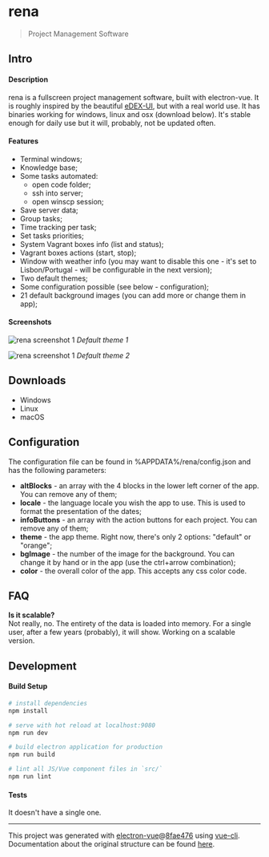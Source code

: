 # rena

> Project Management Software

## Intro
#### Description
rena is a fullscreen project management software, built with electron-vue. It is roughly inspired by the beautiful [eDEX-UI](https://github.com/GitSquared/edex-ui/), but with a real world use. It has binaries working for windows, linux and osx (download below). It's stable enough for daily use but it will, probably, not be updated often.

#### Features
* Terminal windows;
* Knowledge base;
* Some tasks automated:
  * open code folder;
  * ssh into server;
  * open winscp session;
* Save server data;
* Group tasks;
* Time tracking per task;
* Set tasks priorities;
* System Vagrant boxes info (list and status);
* Vagrant boxes actions (start, stop);
* Window with weather info (you may want to disable this one - it's set to Lisbon/Portugal - will be configurable in the next version);
* Two default themes;
* Some configuration possible (see below - configuration);
* 21 default background images (you can add more or change them in app);

#### Screenshots
![rena screenshot 1](https://i.imgur.com/q1jjnZQ.jpg "rena screenshot 1")
_Default theme 1_

![rena screenshot 1](https://i.imgur.com/nDP91qM.jpg "rena screenshot 1")
_Default theme 2_


## Downloads
* Windows
* Linux
* macOS

## Configuration
The configuration file can be found in %APPDATA%/rena/config.json and has the following parameters:
* __altBlocks__ - an array with the 4 blocks in the lower left corner of the app. You can remove any of them;
* __locale__ - the language locale you wish the app to use. This is used to format the presentation of the dates;
* __infoButtons__ - an array with the action buttons for each project. You can remove any of them;
* __theme__ - the app theme. Right now, there's only 2 options: "default" or "orange";
* __bgImage__ - the number of the image for the background. You can change it by hand or in the app (use the ctrl+arrow combination);
* __color__ - the overall color of the app. This accepts any css color code.

## FAQ
__Is it scalable?__  
Not really, no. The entirety of the data is loaded into memory. For a single user, after a few years (probably), it will show. Working on a scalable version.

## Development
#### Build Setup

``` bash
# install dependencies
npm install

# serve with hot reload at localhost:9080
npm run dev

# build electron application for production
npm run build

# lint all JS/Vue component files in `src/`
npm run lint

```

#### Tests
It doesn't have a single one.

---

This project was generated with [electron-vue](https://github.com/SimulatedGREG/electron-vue)@[8fae476](https://github.com/SimulatedGREG/electron-vue/tree/8fae4763e9d225d3691b627e83b9e09b56f6c935) using [vue-cli](https://github.com/vuejs/vue-cli). Documentation about the original structure can be found [here](https://simulatedgreg.gitbooks.io/electron-vue/content/index.html).
